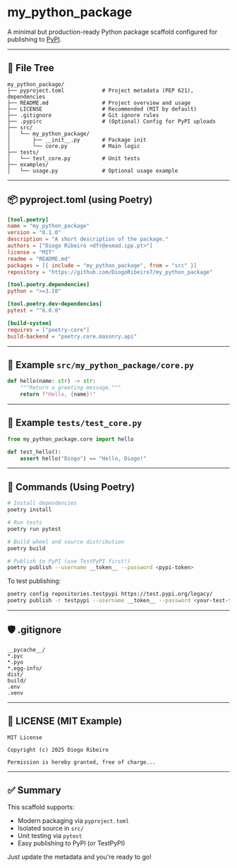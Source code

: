# my_python_package

A minimal but production-ready Python package scaffold configured for publishing to [PyPI](https://pypi.org).

---

## 📁 File Tree

```text
my_python_package/
├── pyproject.toml            # Project metadata (PEP 621), dependencies
├── README.md                 # Project overview and usage
├── LICENSE                   # Recommended (MIT by default)
├── .gitignore                # Git ignore rules
├── .pypirc                   # (Optional) Config for PyPI uploads
├── src/
│   └── my_python_package/
│       ├── __init__.py       # Package init
│       └── core.py           # Main logic
├── tests/
│   └── test_core.py          # Unit tests
├── examples/
│   └── usage.py              # Optional usage example
```

---

## 📦 pyproject.toml (using Poetry)

```toml
[tool.poetry]
name = "my_python_package"
version = "0.1.0"
description = "A short description of the package."
authors = ["Diogo Ribeiro <dfr@esmad.ipp.pt>"]
license = "MIT"
readme = "README.md"
packages = [{ include = "my_python_package", from = "src" }]
repository = "https://github.com/DiogoRibeiro7/my_python_package"

[tool.poetry.dependencies]
python = ">=3.10"

[tool.poetry.dev-dependencies]
pytest = "^8.0.0"

[build-system]
requires = ["poetry-core"]
build-backend = "poetry.core.masonry.api"
```

---

## 🧪 Example `src/my_python_package/core.py`

```python
def hello(name: str) -> str:
    """Return a greeting message."""
    return f"Hello, {name}!"
```

---

## 🧪 Example `tests/test_core.py`

```python
from my_python_package.core import hello

def test_hello():
    assert hello("Diogo") == "Hello, Diogo!"
```

---

## 🚀 Commands (Using Poetry)

```bash
# Install dependencies
poetry install

# Run tests
poetry run pytest

# Build wheel and source distribution
poetry build

# Publish to PyPI (use TestPyPI first!)
poetry publish --username __token__ --password <pypi-token>
```

To test publishing:

```bash
poetry config repositories.testpypi https://test.pypi.org/legacy/
poetry publish -r testpypi --username __token__ --password <your-test-token>
```

---

## 🛡️ .gitignore

```text
__pycache__/
*.pyc
*.pyo
*.egg-info/
dist/
build/
.env
.venv
```

---

## 📄 LICENSE (MIT Example)

```
MIT License

Copyright (c) 2025 Diogo Ribeiro

Permission is hereby granted, free of charge...
```

---

## ✅ Summary

This scaffold supports:

* Modern packaging via `pyproject.toml`
* Isolated source in `src/`
* Unit testing via `pytest`
* Easy publishing to PyPI (or TestPyPI)

Just update the metadata and you're ready to go!
